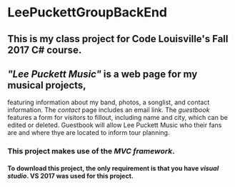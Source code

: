 # LeePuckettGroupBackEnd
##  This is my class project for **Code Louisville**'s Fall 2017 C# course. 
## *"Lee Puckett Music"* is a web page for my musical projects,  
featuring information about my band, photos, a songlist, and contact information. 
The *contact* page includes an email link.  The *guestbook* features a form for visitors to fillout, including name and city, which can be edited or deleted. Guestbook will allow Lee Puckett Music who their fans are and where thye are located to inform tour planning.
###  This project makes use of the *MVC framework*.
#### To download this project, the only requirement is that you have *visual studio*. VS 2017 was used for this project.
